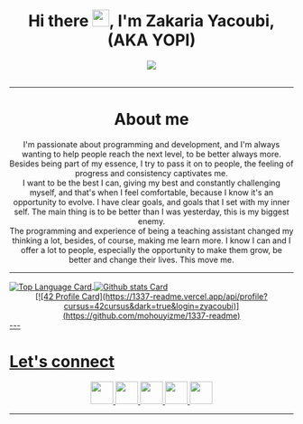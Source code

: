 <h1 align="center">Hi there <img src="https://user-images.githubusercontent.com/49567393/149633910-977f6211-103e-4220-b74d-8bf8cd9a896f.gif" width="30px">, I'm Zakaria Yacoubi, (AKA YOPI)</h1>

<p align="center"> 
  <img src="https://user-images.githubusercontent.com/49567393/132992023-9715d770-4225-497a-9eea-041e3d037186.gif" /><br><br>
</p>

 ---

<h1 align="center">About me</h1>

<p align="center">
I'm passionate about programming and development, and I'm always wanting to help people reach the next level, to be better always more. Besides being part of my essence, I try to pass it on to people, the feeling of progress and consistency captivates me.<br>
I want to be the best I can, giving my best and constantly challenging myself, and that's when I feel comfortable, because I know it's an opportunity to evolve. I have clear goals, and goals that I set with my inner self. The main thing is to be better than I was yesterday, this is my biggest enemy.<br>
The programming and experience of being a teaching assistant changed my thinking a lot, besides, of course, making me learn more. I know I can and I offer a lot to people, especially the opportunity to make them grow, be better and change their lives. This move me.
</p>

 ---
 
<!--<details>
<summary>github stats</summary>
<div markdown="1"> -->
<!-- Top Languages Card      -->
<a href="https://github.com/YOPll">
  <img align="center" alt="Top Language Card" src="https://github-readme-stats.vercel.app/api/top-langs/?username=YOPll&theme=dark" />
</a>
<!-- GitHub Stats Card      -->
<a href="https://github.com/YOPll">
  <img align="center" alt="Github stats Card" src="https://github-readme-stats.vercel.app/api?username=YOPll&line_height=40&show_icons=true&theme=dark" />

 
<!-- </a>
</div>
</details> -->
 <!-- 
![42 Profile Card](https://1337-readme.vercel.app/api/profile?cursus=c-piscine&dark=true&login=zyacoubi
) -->
 <!--![1337 Readme Logo](/img/badge%201337.svg) -->

   <div align="center">
[![42 Profile Card](https://1337-readme.vercel.app/api/profile?cursus=42cursus&dark=true&login=zyacoubi)](https://github.com/mohouyizme/1337-readme)
     </div>
 ---
 
# Let's connect
<p align="center">
<a href="https://www.linkedin.com/in/zyacoubi">
 <img src="/img/linkedin.png" width="40" />
</a>
<a href="https://github.com/YOPll">
 <img src="/img/github-logo.png" width="40" />
</a>
<a href="https://www.facebook.com/Yopi.Mrx">
 <img src="/img/facebook.png" width="40" />
</a>
<a href="https://twitter.com/Ga10Mrx">
 <img src="/img/twitter.png" width="40" />
</a>
<a href="https://www.instagram.com/yopi.v.2/">
 <img src="/img/instagram.png" width="40" />
</a>
  </p>

 ---  
<!--
**YOPll/YOPll** is a ✨ _special_ ✨ repository because its `README.md` (this file) appears on your GitHub profile.

Here are some ideas to get you started:

- 🔭 I’m currently working on ...
- 🌱 I’m currently learning ...
- 👯 I’m looking to collaborate on ...
- 🤔 I’m looking for help with ...
- 💬 Ask me about ...
- 📫 How to reach me: ...
- 😄 Pronouns: ...
- ⚡ Fun fact: ...
-->
